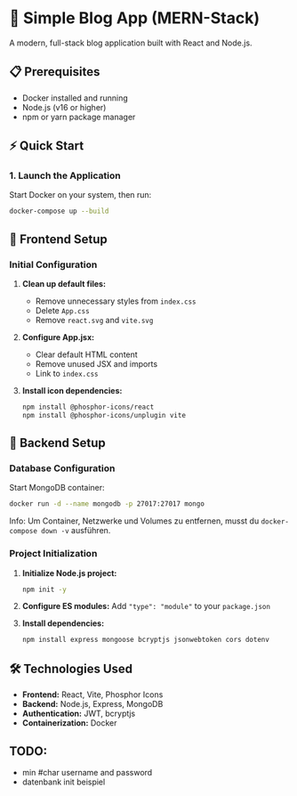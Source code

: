 # 🚀 Simple Blog App (MERN-Stack)

A modern, full-stack blog application built with React and Node.js.

## 📋 Prerequisites

- Docker installed and running
- Node.js (v16 or higher)
- npm or yarn package manager

## ⚡ Quick Start

### 1. Launch the Application

Start Docker on your system, then run:

```bash
docker-compose up --build
```

## 🎨 Frontend Setup

### Initial Configuration

1. **Clean up default files:**

   - Remove unnecessary styles from `index.css`
   - Delete `App.css`
   - Remove `react.svg` and `vite.svg`

2. **Configure App.jsx:**

   - Clear default HTML content
   - Remove unused JSX and imports
   - Link to `index.css`

3. **Install icon dependencies:**
   ```bash
   npm install @phosphor-icons/react
   npm install @phosphor-icons/unplugin vite
   ```

## 🔧 Backend Setup

### Database Configuration

Start MongoDB container:

```bash
docker run -d --name mongodb -p 27017:27017 mongo
```

Info: Um Container, Netzwerke und Volumes zu entfernen, musst du `docker-compose down -v` ausführen.

### Project Initialization

1. **Initialize Node.js project:**

   ```bash
   npm init -y
   ```

2. **Configure ES modules:**
   Add `"type": "module"` to your `package.json`

3. **Install dependencies:**
   ```bash
   npm install express mongoose bcryptjs jsonwebtoken cors dotenv
   ```

## 🛠️ Technologies Used

- **Frontend:** React, Vite, Phosphor Icons
- **Backend:** Node.js, Express, MongoDB
- **Authentication:** JWT, bcryptjs
- **Containerization:** Docker


## TODO:

* min #char username and password
* datenbank init beispiel
